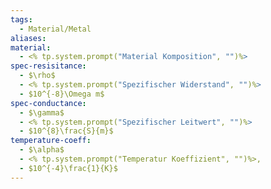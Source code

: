 ```yaml
---
tags:
  - Material/Metal
aliases: 
material:
  - <% tp.system.prompt("Material Komposition", "")%>
spec-resisitance:
  - $\rho$
  - <% tp.system.prompt("Spezifischer Widerstand", "")%>
  - $10^{-8}\Omega m$
spec-conductance:
  - $\gamma$
  - <% tp.system.prompt("Spezifischer Leitwert", "")%>
  - $10^{8}\frac{S}{m}$
temperature-coeff:
  - $\alpha$
  - <% tp.system.prompt("Temperatur Koeffizient", "")%>,
  - $10^{-4}\frac{1}{K}$
---
```


